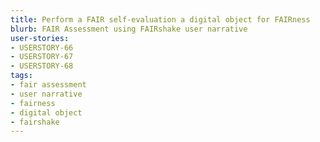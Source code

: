 ```yaml
---
title: Perform a FAIR self-evaluation a digital object for FAIRness
blurb: FAIR Assessment using FAIRshake user narrative
user-stories:
- USERSTORY-66
- USERSTORY-67
- USERSTORY-68
tags:
- fair assessment
- user narrative
- fairness
- digital object
- fairshake
---
```


